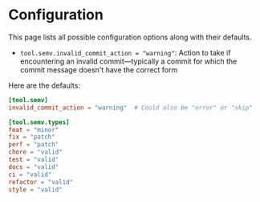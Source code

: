 # Configuration

This page lists all possible configuration options along with their defaults.

- `tool.semv.invalid_commit_action = "warning"`: Action to take if encountering an invalid commit&mdash;typically a commit for which the commit message doesn't have the correct form

 Here are the
defaults:
```toml
[tool.semv]
invalid_commit_action = "warning"  # Could also be "error" or "skip"

[tool.semv.types]
feat = "minor"
fix = "patch"
perf = "patch"
chore = "valid"
test = "valid"
docs = "valid"
ci = "valid"
refactor = "valid"
style = "valid"
```
